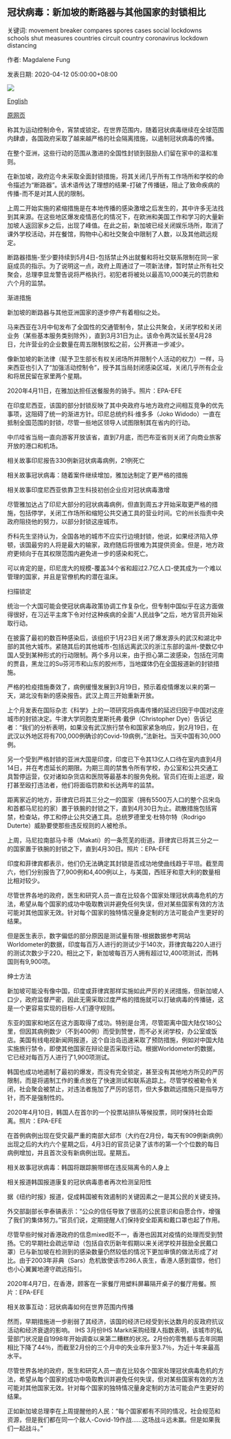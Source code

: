 ## 冠状病毒：新加坡的断路器与其他国家的封锁相比

关键词: movement breaker compares spores cases social lockdowns schools shut measures countries circuit country coronavirus lockdown distancing

作者: Magdalene Fung

发表日期: 2020-04-12 05:00:00+08:00

![](https://www.straitstimes.com/sites/default/files/styles/x_large/public/articles/2020/04/12/ST_20200412_MFLOCK1_5593124.jpg?itok=HriJqwPA)

[English](Coronavirus%3A%20How%20S%27pore%27s%20circuit%20breaker%20compares%20with%20other%20countries%27%20lockdowns.md)

[原网页](https://www.straitstimes.com/asia/se-asia/how-spores-circuit-breaker-compares-with-other-countries-lockdowns)

称其为运动控制命令，宵禁或锁定。在世界范围内，随着冠状病毒继续在全球范围内肆虐，各国政府采取了越来越严格的社会隔离措施，以遏制冠状病毒的传播。

在整个亚洲，这些行动的范围从激进的全国性封锁到鼓励人们留在家中的温和准则。

在新加坡，政府迄今未采取全面封锁措施，将其关闭几乎所有工作场所和学校的命令描述为“断路器”。该术语传达了理想的结果-打破了传播链，阻止了致命疾病的传播-而不是对其人民的限制。

上周二开始实施的紧缩措施是在本地传播的感染激增之后发生的，其中许多无法找到其来源。在这些地区爆发疫情恶化的情况下，在欧洲和美国工作和学习的大量新加坡人返回家乡之后，出现了峰值。在此之前，新加坡已经关闭娱乐场所，取消了课外学校活动，并在餐馆，购物中心和社交聚会中限制了人数，以及其他疏远规定。

断路器措施-至少要持续到5月4日-包括禁止外出就餐和将社交联系限制在同一家庭成员的指示。为了说明这一点，政府上周通过了一项新法律，暂时禁止所有社交聚会，总理李显龙警告说将严格执行。初犯者将被处以最高10,000美元的罚款和六个月的监禁。

渐进措施

新加坡的断路器与其他亚洲国家的逐步停产有着相似之处。

马来西亚在3月中旬发布了全国性的交通管制令，禁止公共聚会，关闭学校和关闭业务（某些基本服务类别除外），直到3月31日为止。该命令两次延长至4月28日，允许营业的企业数量在周五限制放松之前，公开赛进一步减少。

像新加坡的新法律（赋予卫生部长有权关闭场所并限制个人活动的权力）一样，马来西亚也引入了“加强活动控制令”，授予其当局封闭感染区域，关闭几乎所有企业和将居民留在家里两个星期。





2020年4月11日，在雅加达担任送餐服务的骑手。照片：EPA-EFE



在印度尼西亚，该国的部分封锁反映了其中央政府与地方政府之间相互竞争的优先事项，这阻碍了统一的渐进方针。印尼总统约科·维多多（Joko Widodo）一直在抵制全国范围的封锁，尽管一些地区领导人试图限制其在省内的行动。

中爪哇省当局一直向游客开放该省，直到7月底，而巴布亚省则关闭了向商业旅客开放的港口和机场。

相关故事印尼报告330例新冠状病毒病例，21例死亡

相关故事冠状病毒：随着案件继续增加，雅加达制定了更严格的措施

相关故事印度尼西亚依靠卫生科技初创企业应对冠状病毒激增

尽管雅加达占了印尼大部分的冠状病毒病例，但直到周五才开始采取更严格的措施，包括停学，关闭工作场所和缩短公共交通工具的营业时间。它的州长指责中央政府阻挠他的努力，以部分封锁这座城市。

乔科先生坚持认为，全国各地的城市不应实行边境封锁，他说，如果经济陷入停顿，该国最穷的人将是最大的输家，政府随后将很难为其提供资金。但是，地方政府更倾向于在其权限范围内避免进一步的感染和死亡。

可以肯定的是，印尼庞大的规模-覆盖34个省和超过2.7亿人口-使其成为一个难以管理的国家，并且是官僚机构的潜在温床。

扫描锁定

统治一个大国可能会使冠状病毒政策协调工作复杂化，但专制中国似乎在这方面做得很好，在习近平主席下令对付这种疾病的全面“人民战争”之后，地方官员开始采取行动。

在披露了最初的数百种感染后，该组织于1月23日关闭了爆发源头的武汉和湖北中部的其他大城市。紧随其后的其他城市-包括远离武汉的浙江东部的温州-使数亿中国人受到某种形式的行动限制。两个多月以来，由于担心第二波感染，包括在河南的贾县，黑龙江的Su芬河市和山东的胶州市，当地媒体仍在全国报道新的封锁措施。

严格的检疫措施奏效了，病例缓慢发展到3月19日，预示着疫情爆发以来的第一天，湖北没有新的感染报告。武汉上周三开始重新开放。

上个月发表在国际杂志《科学》上的一项研究将病毒传播的延迟归因于中国对这座城市的封锁决定。牛津大学同胞克里斯托弗·戴伊（Christopher Dye）告诉记者：“我们的分析表明，如果没有武汉旅行禁令和国家紧急响应，到2月19日，在武汉以外地区将有700,000例确诊的Covid-19病例，”法新社。当天中国有30,000例。

另一个受到严格封锁的亚洲大国是印度，印度已下令其13亿人口待在室内直到4月14日，并在考虑延长的期限。为期三周的禁售令所有学校，办公室和公共交通工具暂停运营，仅对诸如杂货店和医院等最基本的服务免税。官员们在街上巡逻，殴打甚至殴打违法者，他们将面临罚款和长达两年的监禁。

距离家近的地方，菲律宾已将其三分之一的国家（拥有5500万人口的整个吕宋岛和首都马尼拉的家）置于铁腕的封锁之下，直到4月30日为止。疏散措施包括宵禁，检查站，停工和停止公共交通工具。总统罗德里戈·杜特尔特（Rodrigo Duterte）威胁要使那些违反规则的人被枪杀。





上周，马尼拉南部马卡蒂（Makati）的一条荒芜的街道。菲律宾已将其三分之一的国家置于铁腕的封锁之下，直到4月30日。照片：EPA-EFE



印度和菲律宾都表示，他们仍无法确定其封锁是否成功地使曲线趋于平坦。截至周六，他们分别报告了7,900例和4,400例以上，与美国，西班牙和意大利的数量相比相对较少。

尽管世界各地的政府，医生和研究人员一直在比较各个国家处理冠状病毒危机的方法，希望从每个国家的成功中吸取教训并避免任何失误，但对某些国家有效的方法可能对其他国家无效。针对每个国家的独特情况量身定制的方法可能会产生更好的结果。

但是医生表示，数字偏低的部分原因是测试量有限-根据数据参考网站Worldometer的数据，印度每百万人进行的测试少于140次，菲律宾每220人进行的测试次数少于220。相比之下，新加坡每百万人拥有超过12,400项测试，而韩国则有9,900项。

绅士方法

新加坡可能没有像中国，印度或菲律宾那样实施如此严厉的关闭措施，但新加坡人口少，政府监督严密，因此无需采取过度严格的措施就可以打破病毒的传播链，这是一个更容易实现的目标-人们遵守规则。

东亚的国家和地区在这方面取得了成功。特别是台湾，尽管距离中国大陆仅180公里，但因其病例数少（不到400例）而受到赞誉，而不必关闭学校，办公室或饭店。美国有线电视新闻网报道，这个自治岛迅速采取了预防措施，例如对中国大陆实施旅行禁令，即使其他国家在辩论是否采取行动。根据Worldometer的数据，它已经对每百万人进行了1,900项测试。

韩国也成功地遏制了最初的爆发，而没有完全锁定，甚至没有其他地方所见的严厉限制，而是将遏制工作的重点放在了快速测试和联系追踪上。尽管学校被勒令关闭，社会聚会被禁止，对违法者施加了严厉的惩罚，但大多数疏远措施只是指导方针，而不是强制性的。



2020年4月10日，韩国人在首尔的一个投票站排队等候投票，同时保持社会距离。照片：EPA-EFE



在首例病例出现在受灾最严重的南部大邱市（大约在2月份，每天有909例新病例）出现之后的大约六个星期之后，4月3日的官员记录了该市的第一个个位数的每日病例增加，并且首次没有新病例出现。星期五。

相关故事冠状病毒：韩国将跟踪腕带绑在违反隔离令的人身上

相关报道韩国报道康复的冠状病毒患者再次检测呈阳性

据《纽约时报》报道，促成韩国被有效遏制的关键因素之一是其公民的关键支持。

外交部副部长李泰镐表示：“公众的信任导致了很高的公民意识和自愿合作，增强了我们的集体努力。”官员们说，定期提醒人们保持安全距离和戴口罩也起了作用。

尽管早些时候对香港政府的信息mixed贬不一，香港也因其对疫情的处理而受到赞扬。它的早期社会疏远举动（包括自农历新年假期以来关闭学校并鼓励全民戴口罩）已与新加坡在检测到的感染数量仍然较低的情况下更加审慎的做法形成了对比。由于2003年非典（Sars）危机致使该市286人丧生，香港人感到震惊，他们也小心翼翼地遵守疏远指引。



2020年4月7日，在香港，顾客在一家餐厅用塑料屏幕隔开桌子的餐厅用餐。照片：EPA-EFE



相关故事互动：冠状病毒如何在世界范围内传播

然而，早期措施进一步削弱了其经济，该国的经济已经受到长达数月的反政府抗议活动和经济衰退的影响。 IHS 3月份IHS Markit采购经理人指数表明，该城市的私营部门状况是自1998年开始调查以来第二糟糕的状况。2月份的零售额与去年同期相比下降了44％，而截至2月份的三个月中的失业率升至3.7％，为近十年来最高水平。

尽管世界各地的政府，医生和研究人员一直在比较各个国家处理冠状病毒危机的方法，希望从每个国家的成功中吸取教训并避免任何失误，但对某些国家有效的方法可能对其他国家无效。针对每个国家的独特情况量身定制的方法可能会产生更好的结果。

正如新加坡总理李在上周提醒他的人民：“每个国家都有不同的情况，社会规范和资源，但是我们都在同一个敌人-Covid-19作战……这场战斗远未赢。但是如果我们一起战斗。”